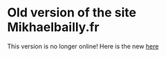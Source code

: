 # Old version of the site Mikhaelbailly.fr

This version is no longer online! Here is the new [here](https://github.com/Mikheull/MikhaelBailly)
